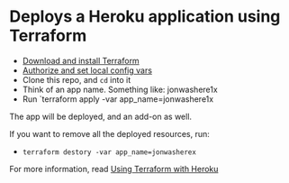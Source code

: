 # Deploys a Heroku application using Terraform

* [Download and install Terraform](https://www.terraform.io/docs/providers/heroku/r/build.html)
* [Authorize and set local config vars](https://devcenter.heroku.com/articles/using-terraform-with-heroku#obtaining-an-authorization-token)
* Clone this repo, and `cd` into it
* Think of an app name.  Something like: jonwashere1x
* Run `terraform apply -var app_name=jonwashere1x

The app will be deployed, and an add-on as well.

If you want to remove all the deployed resources, run:

* `terraform destory -var app_name=jonwasherex`

For more information, read [Using Terraform with Heroku](https://devcenter.heroku.com/articles/using-terraform-with-heroku)

